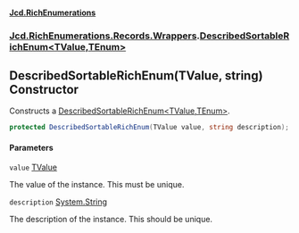 #### [Jcd.RichEnumerations](index.md 'index')
### [Jcd.RichEnumerations.Records.Wrappers](Jcd.RichEnumerations.Records.Wrappers.md 'Jcd.RichEnumerations.Records.Wrappers').[DescribedSortableRichEnum&lt;TValue,TEnum&gt;](Jcd.RichEnumerations.Records.Wrappers.DescribedSortableRichEnum_TValue,TEnum_.md 'Jcd.RichEnumerations.Records.Wrappers.DescribedSortableRichEnum<TValue,TEnum>')

## DescribedSortableRichEnum(TValue, string) Constructor

Constructs a [DescribedSortableRichEnum&lt;TValue,TEnum&gt;](Jcd.RichEnumerations.Records.Wrappers.DescribedSortableRichEnum_TValue,TEnum_.md 'Jcd.RichEnumerations.Records.Wrappers.DescribedSortableRichEnum<TValue,TEnum>').

```csharp
protected DescribedSortableRichEnum(TValue value, string description);
```
#### Parameters

<a name='Jcd.RichEnumerations.Records.Wrappers.DescribedSortableRichEnum_TValue,TEnum_.DescribedSortableRichEnum(TValue,string).value'></a>

`value` [TValue](Jcd.RichEnumerations.Records.Wrappers.DescribedSortableRichEnum_TValue,TEnum_.md#Jcd.RichEnumerations.Records.Wrappers.DescribedSortableRichEnum_TValue,TEnum_.TValue 'Jcd.RichEnumerations.Records.Wrappers.DescribedSortableRichEnum<TValue,TEnum>.TValue')

The value of the instance. This must be unique.

<a name='Jcd.RichEnumerations.Records.Wrappers.DescribedSortableRichEnum_TValue,TEnum_.DescribedSortableRichEnum(TValue,string).description'></a>

`description` [System.String](https://docs.microsoft.com/en-us/dotnet/api/System.String 'System.String')

The description of the instance. This should be unique.